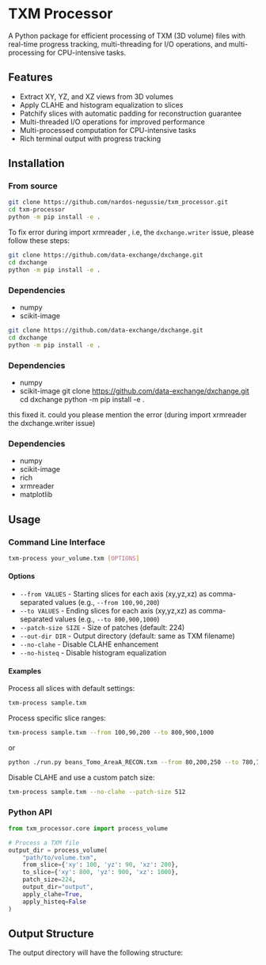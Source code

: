 # TXM Processor

A Python package for efficient processing of TXM (3D volume) files with real-time progress tracking, multi-threading for I/O operations, and multi-processing for CPU-intensive tasks.

## Features

- Extract XY, YZ, and XZ views from 3D volumes
- Apply CLAHE and histogram equalization to slices
- Patchify slices with automatic padding for reconstruction guarantee
- Multi-threaded I/O operations for improved performance
- Multi-processed computation for CPU-intensive tasks
- Rich terminal output with progress tracking

## Installation

### From source

```bash
git clone https://github.com/nardos-negussie/txm_processor.git
cd txm-processor
python -m pip install -e .
```


To fix error during import xrmreader , i.e, the `dxchange.writer` issue, please follow these steps:

```bash
git clone https://github.com/data-exchange/dxchange.git
cd dxchange
python -m pip install -e .
```

### Dependencies

- numpy
- scikit-image
```bash
git clone https://github.com/data-exchange/dxchange.git
cd dxchange
python -m pip install -e .
```

### Dependencies

- numpy
- scikit-image
git clone https://github.com/data-exchange/dxchange.git
cd dxchange
python -m pip install -e .

this fixed it. could you please mention the error (during import xrmreader the dxchange.writer issue)

### Dependencies

- numpy
- scikit-image
- rich
- xrmreader
- matplotlib

## Usage

### Command Line Interface

```bash
txm-process your_volume.txm [OPTIONS]
```

#### Options

- `--from VALUES` - Starting slices for each axis (xy,yz,xz) as comma-separated values (e.g., `--from 100,90,200`)
- `--to VALUES` - Ending slices for each axis (xy,yz,xz) as comma-separated values (e.g., `--to 800,900,1000`)
- `--patch-size SIZE` - Size of patches (default: 224)
- `--out-dir DIR` - Output directory (default: same as TXM filename)
- `--no-clahe` - Disable CLAHE enhancement
- `--no-histeq` - Disable histogram equalization

#### Examples

Process all slices with default settings:
```bash
txm-process sample.txm
```

Process specific slice ranges:
```bash
txm-process sample.txm --from 100,90,200 --to 800,900,1000
```

or 

```bash
python ./run.py beans_Tomo_AreaA_RECON.txm --from 80,200,250 --to 780,700,750 --no-histeq --patch-size 224 --no-clahe
```

Disable CLAHE and use a custom patch size:
```bash
txm-process sample.txm --no-clahe --patch-size 512
```

### Python API

```python
from txm_processor.core import process_volume

# Process a TXM file
output_dir = process_volume(
    "path/to/volume.txm",
    from_slice={'xy': 100, 'yz': 90, 'xz': 200},
    to_slice={'xy': 800, 'yz': 900, 'xz': 1000},
    patch_size=224,
    output_dir="output",
    apply_clahe=True,
    apply_histeq=False
)
```

## Output Structure

The output directory will have the following structure:

